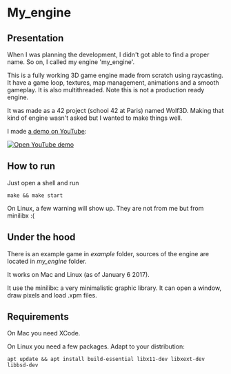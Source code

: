 # My_engine

## Presentation

When I was planning the development, I didn't got able to find a proper name.
So on, I called my engine 'my_engine'.

This is a fully working 3D game engine made from scratch using raycasting. It
have a game loop, textures, map management, animations and a smooth gameplay.
It is also multithreaded. Note this is not a production ready engine.

It was made as a 42 project (school 42 at Paris) named Wolf3D. Making that kind of engine
wasn't asked but I wanted to make things well.

I made [a demo on YouTube](https://youtu.be/oU3RUNNH1Vc):

[![Open YouTube demo](https://raw.githubusercontent.com/mhammerc/my_engine/master/example/resources/splash.png)](https://youtu.be/oU3RUNNH1Vc)

## How to run

Just open a shell and run

    make && make start

On Linux, a few warning will show up. They are not from me but from minilibx
:(

## Under the hood

There is an example game in *example* folder, sources of the engine are located
in *my_engine* folder.

It works on Mac and Linux (as of January 6 2017).

It use the minilibx: a very minimalistic graphic library. It can open a window,
draw pixels and load .xpm files.

## Requirements

On Mac you need XCode.

On Linux you need a few packages. Adapt to your distribution:

    apt update && apt install build-essential libx11-dev libxext-dev libbsd-dev

